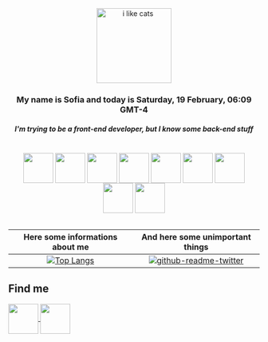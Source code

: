 
<div align="center">

<img src="https://images-cdn.newscred.com/Zz0zYTVmMjFjNDQ0OGIxMWViYmExMTE1NWU0ZjkwYzAwMg==" alt="i like cats" width="150" display="inline" />

<h3 >My name is Sofia and today is Saturday, 19 February, 06:09 GMT-4</h3>
<h5 >I'm trying to be a front-end developer, but I know some back-end stuff</h5><br>

</div>

<div align="center">

<img src="https://cdn.jsdelivr.net/gh/devicons/devicon/icons/javascript/javascript-original.svg" align="center" heigth="50" width="60" />  
<img src="https://cdn.jsdelivr.net/gh/devicons/devicon/icons/css3/css3-original.svg" align="center" heigth="50" width="60" />
<img src="https://cdn.jsdelivr.net/gh/devicons/devicon/icons/html5/html5-original.svg" align="center" heigth="50" width="60" />
<img src="https://cdn.jsdelivr.net/gh/devicons/devicon/icons/sass/sass-original.svg" align="center" heigth="50" width="60" />
<img src="https://cdn.jsdelivr.net/gh/devicons/devicon/icons/bootstrap/bootstrap-plain.svg" align="center" heigth="50" width="60" />
<img src="https://cdn.jsdelivr.net/gh/devicons/devicon/icons/nodejs/nodejs-original.svg" align="center" heigth="50" width="60" />
<img src="https://cdn.jsdelivr.net/gh/devicons/devicon/icons/python/python-original.svg" align="center" heigth="50" width="60" />
<img src="https://cdn.jsdelivr.net/gh/devicons/devicon/icons/flask/flask-original.svg" align="center" heigth="50" width="60" />
<img src="https://cdn.jsdelivr.net/gh/devicons/devicon/icons/docker/docker-original.svg" align="center" heigth="50" width="60" />

</div>
<br>

<div align="center">

Here some informations about me   |  And here some unimportant things
:-------------------------:|:-------------------------:
[![Top Langs](https://github-readme-stats.vercel.app/api/top-langs/?username=mestrecalendo&layout=compact)](https://github.com/anuraghazra/github-readme-stats) | [![github-readme-twitter](https://github-readme-twitter.gazf.vercel.app/api?id=JokesMemesFacts&layout=wide)](https://github.com/gazf/github-readme-twitter)
</div>


## Find me

<a href="https://www.linkedin.com/in/sofiasousa1/">
<img src="https://cdn.jsdelivr.net/gh/devicons/devicon/icons/linkedin/linkedin-original.svg" align="center" heigth="50" width="60" />
</a>

<a href="https://codepen.io/mestrecalendo/pens/">
<img src="https://cdn.jsdelivr.net/gh/devicons/devicon/icons/codepen/codepen-plain.svg" align="center" heigth="50" width="60" />
</a>


